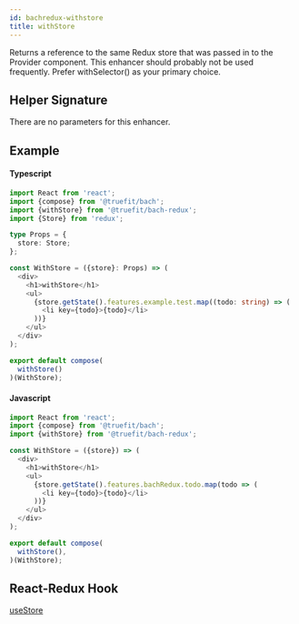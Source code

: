 ```yaml
---
id: bachredux-withstore
title: withStore
---
```


Returns a reference to the same Redux store that was passed in to the Provider component. This enhancer should probably not be used frequently. Prefer withSelector() as your primary choice.

## Helper Signature

There are no parameters for this enhancer.

## Example

#### Typescript

```Typescript
import React from 'react';
import {compose} from '@truefit/bach';
import {withStore} from '@truefit/bach-redux';
import {Store} from 'redux';

type Props = {
  store: Store;
};

const WithStore = ({store}: Props) => (
  <div>
    <h1>withStore</h1>
    <ul>
      {store.getState().features.example.test.map((todo: string) => (
        <li key={todo}>{todo}</li>
      ))}
    </ul>
  </div>
);

export default compose(
  withStore()
)(WithStore);
```

#### Javascript

```Javascript
import React from 'react';
import {compose} from '@truefit/bach';
import {withStore} from '@truefit/bach-redux';

const WithStore = ({store}) => (
  <div>
    <h1>withStore</h1>
    <ul>
      {store.getState().features.bachRedux.todo.map(todo => (
        <li key={todo}>{todo}</li>
      ))}
    </ul>
  </div>
);

export default compose(
  withStore(),
)(WithStore);
```

## React-Redux Hook

[useStore](https://react-redux.js.org/next/api/hooks#usestore)
